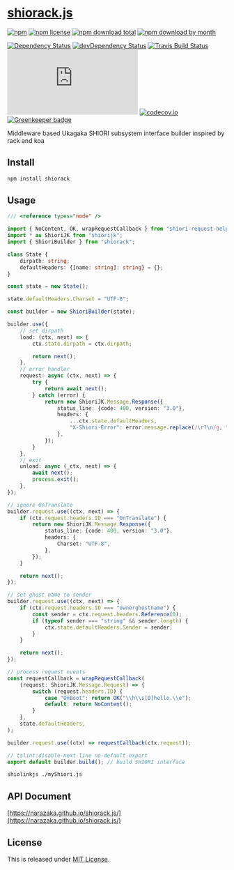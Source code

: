 # [shiorack.js](https://github.com/Narazaka/shiorack.js)

[![npm](https://img.shields.io/npm/v/shiorack.svg)](https://www.npmjs.com/package/shiorack)
[![npm license](https://img.shields.io/npm/l/shiorack.svg)](https://www.npmjs.com/package/shiorack)
[![npm download total](https://img.shields.io/npm/dt/shiorack.svg)](https://www.npmjs.com/package/shiorack)
[![npm download by month](https://img.shields.io/npm/dm/shiorack.svg)](https://www.npmjs.com/package/shiorack)

[![Dependency Status](https://david-dm.org/Narazaka/shiorack.js/status.svg)](https://david-dm.org/Narazaka/shiorack.js)
[![devDependency Status](https://david-dm.org/Narazaka/shiorack.js/dev-status.svg)](https://david-dm.org/Narazaka/shiorack.js?type=dev)
[![Travis Build Status](https://travis-ci.org/Narazaka/shiorack.js.svg?branch=master)](https://travis-ci.org/Narazaka/shiorack.js)
[![AppVeyor Build Status](https://ci.appveyor.com/api/projects/status/github/Narazaka/shiorack.js?svg=true&branch=master)](https://ci.appveyor.com/project/Narazaka/shiorack-js)
[![codecov.io](https://codecov.io/github/Narazaka/shiorack.js/coverage.svg?branch=master)](https://codecov.io/github/Narazaka/shiorack.js?branch=master)
[![Greenkeeper badge](https://badges.greenkeeper.io/Narazaka/shiorack.js.svg)](https://greenkeeper.io/)

Middleware based Ukagaka SHIORI subsystem interface builder inspired by rack and koa

## Install

```bash
npm install shiorack
```

## Usage

```typescript
/// <reference types="node" />

import { NoContent, OK, wrapRequestCallback } from "shiori-request-helper";
import * as ShioriJK from "shiorijk";
import { ShioriBuilder } from "shiorack";

class State {
    dirpath: string;
    defaultHeaders: {[name: string]: string} = {};
}

const state = new State();

state.defaultHeaders.Charset = "UTF-8";

const builder = new ShioriBuilder(state);

builder.use({
    // set dirpath
    load: (ctx, next) => {
        ctx.state.dirpath = ctx.dirpath;

        return next();
    },
    // error handler
    request: async (ctx, next) => {
        try {
            return await next();
        } catch (error) {
            return new ShioriJK.Message.Response({
                status_line: {code: 400, version: "3.0"},
                headers: {
                    ...ctx.state.defaultHeaders,
                    "X-Shiori-Error": error.message.replace(/\r?\n/g, "\\n"),
                },
            });
        }
    },
    // exit
    unload: async (_ctx, next) => {
        await next();
        process.exit();
    },
});

// ignore OnTranslate
builder.request.use((ctx, next) => {
    if (ctx.request.headers.ID === "OnTranslate") {
        return new ShioriJK.Message.Response({
            status_line: {code: 400, version: "3.0"},
            headers: {
                Charset: "UTF-8",
            },
        });
    }

    return next();
});

// set ghost name to sender
builder.request.use((ctx, next) => {
    if (ctx.request.headers.ID === "ownerghostname") {
        const sender = ctx.request.headers.Reference(0);
        if (typeof sender === "string" && sender.length) {
            ctx.state.defaultHeaders.Sender = sender;
        }
    }

    return next();
});

// process request events
const requestCallback = wrapRequestCallback(
    (request: ShioriJK.Message.Request) => {
        switch (request.headers.ID) {
            case "OnBoot": return OK("\\h\\s[0]hello.\\e");
            default: return NoContent();
        }
    },
    state.defaultHeaders,
);

builder.request.use((ctx) => requestCallback(ctx.request));

// tslint:disable-next-line no-default-export
export default builder.build(); // build SHIORI interface

```

```bash
shiolinkjs ./myShiori.js
```

## API Document

[https://narazaka.github.io/shiorack.js/](https://narazaka.github.io/shiorack.js/)

## License

This is released under [MIT License](http://narazaka.net/license/MIT?2018).
